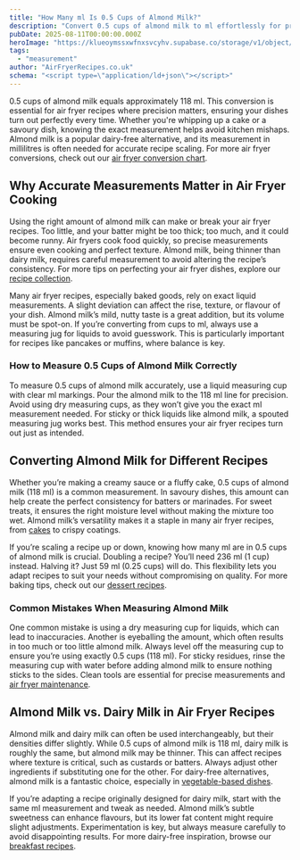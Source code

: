 ```yaml
---
title: "How Many ml Is 0.5 Cups of Almond Milk?"
description: "Convert 0.5 cups of almond milk to ml effortlessly for precise air fryer recipes. Get accurate measurements in seconds!"
pubDate: 2025-08-11T00:00:00.000Z
heroImage: "https://klueoymssxwfnxsvcyhv.supabase.co/storage/v1/object/public/md/how-many-ml-is-0-5-cups-of-almond-milk-4e945e25.webp"
tags:
  - "measurement"
author: "AirFryerRecipes.co.uk"
schema: "<script type=\"application/ld+json\"></script>"
---
```


<p>0.5 cups of almond milk equals approximately 118 ml. This conversion is essential for air fryer recipes where precision matters, ensuring your dishes turn out perfectly every time. Whether you're whipping up a cake or a savoury dish, knowing the exact measurement helps avoid kitchen mishaps. Almond milk is a popular dairy-free alternative, and its measurement in millilitres is often needed for accurate recipe scaling. For more air fryer conversions, check out our <a href=https://www.airfryerrecipe.co.uk/air-fryer-conversion-chart>air fryer conversion chart</a>.</p>

<h2>Why Accurate Measurements Matter in Air Fryer Cooking</h2>
<p>Using the right amount of almond milk can make or break your air fryer recipes. Too little, and your batter might be too thick; too much, and it could become runny. Air fryers cook food quickly, so precise measurements ensure even cooking and perfect texture. Almond milk, being thinner than dairy milk, requires careful measurement to avoid altering the recipe’s consistency. For more tips on perfecting your air fryer dishes, explore our <a href=https://www.airfryerrecipe.co.uk/recipes>recipe collection</a>.</p>

<p>Many air fryer recipes, especially baked goods, rely on exact liquid measurements. A slight deviation can affect the rise, texture, or flavour of your dish. Almond milk’s mild, nutty taste is a great addition, but its volume must be spot-on. If you’re converting from cups to ml, always use a measuring jug for liquids to avoid guesswork. This is particularly important for recipes like pancakes or muffins, where balance is key.</p>

<h3>How to Measure 0.5 Cups of Almond Milk Correctly</h3>
<p>To measure 0.5 cups of almond milk accurately, use a liquid measuring cup with clear ml markings. Pour the almond milk to the 118 ml line for precision. Avoid using dry measuring cups, as they won’t give you the exact ml measurement needed. For sticky or thick liquids like almond milk, a spouted measuring jug works best. This method ensures your air fryer recipes turn out just as intended.</p>

<h2>Converting Almond Milk for Different Recipes</h2>
<p>Whether you’re making a creamy sauce or a fluffy cake, 0.5 cups of almond milk (118 ml) is a common measurement. In savoury dishes, this amount can help create the perfect consistency for batters or marinades. For sweet treats, it ensures the right moisture level without making the mixture too wet. Almond milk’s versatility makes it a staple in many air fryer recipes, from <a href=https://www.airfryerrecipe.co.uk/recipe-category/cakes>cakes</a> to crispy coatings.</p>

<p>If you’re scaling a recipe up or down, knowing how many ml are in 0.5 cups of almond milk is crucial. Doubling a recipe? You’ll need 236 ml (1 cup) instead. Halving it? Just 59 ml (0.25 cups) will do. This flexibility lets you adapt recipes to suit your needs without compromising on quality. For more baking tips, check out our <a href=https://www.airfryerrecipe.co.uk/recipe-category/dessert>dessert recipes</a>.</p>

<h3>Common Mistakes When Measuring Almond Milk</h3>
<p>One common mistake is using a dry measuring cup for liquids, which can lead to inaccuracies. Another is eyeballing the amount, which often results in too much or too little almond milk. Always level off the measuring cup to ensure you’re using exactly 0.5 cups (118 ml). For sticky residues, rinse the measuring cup with water before adding almond milk to ensure nothing sticks to the sides. Clean tools are essential for precise measurements and <a href=https://www.airfryerrecipe.co.uk/air-fryer-cleaner>air fryer maintenance</a>.</p>

<h2>Almond Milk vs. Dairy Milk in Air Fryer Recipes</h2>
<p>Almond milk and dairy milk can often be used interchangeably, but their densities differ slightly. While 0.5 cups of almond milk is 118 ml, dairy milk is roughly the same, but almond milk may be thinner. This can affect recipes where texture is critical, such as custards or batters. Always adjust other ingredients if substituting one for the other. For dairy-free alternatives, almond milk is a fantastic choice, especially in <a href=https://www.airfryerrecipe.co.uk/recipe-category/vegetables>vegetable-based dishes</a>.</p>

<p>If you’re adapting a recipe originally designed for dairy milk, start with the same ml measurement and tweak as needed. Almond milk’s subtle sweetness can enhance flavours, but its lower fat content might require slight adjustments. Experimentation is key, but always measure carefully to avoid disappointing results. For more dairy-free inspiration, browse our <a href=https://www.airfryerrecipe.co.uk/recipe-category/breakfast>breakfast recipes</a>.</p>